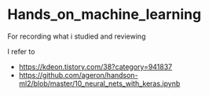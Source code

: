 # Hands_on_machine_learning
For recording what i studied and reviewing

I refer to 
+ https://kdeon.tistory.com/38?category=941837
+ https://github.com/ageron/handson-ml2/blob/master/10_neural_nets_with_keras.ipynb

